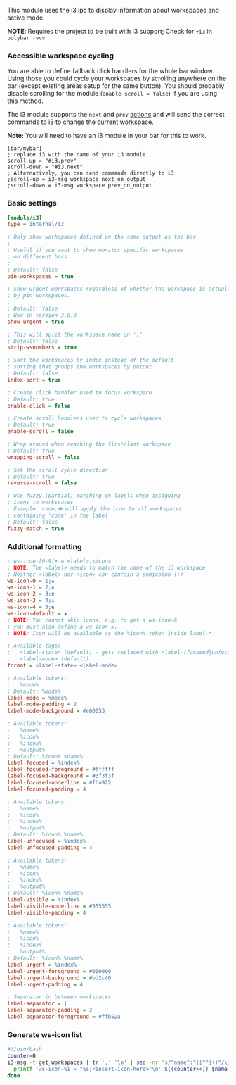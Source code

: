 This module uses the i3 ipc to display information about workspaces and active mode.

**NOTE**: Requires the project to be built with i3 support; Check for `+i3` in `polybar -vvv`

### Accessible workspace cycling

You are able to define fallback click handlers for the whole bar window. Using those you could cycle your workspaces by scrolling anywhere on the bar (except existing areas setup for the same button). You should probably disable scrolling for the module (`enable-scroll = false`) if you are using this method.

The i3 module supports the `next` and `prev` [actions](https://polybar.readthedocs.io/en/stable/user/actions.html) and will send the correct commands to i3 to change the current workspace. 

**Note:** You will need to have an i3 module in your bar for this to work.

```dosini
[bar/mybar]
; replace i3 with the name of your i3 module
scroll-up = "#i3.prev"
scroll-down = "#i3.next"
; Alternatively, you can send commands directly to i3
;scroll-up = i3-msg workspace next_on_output
;scroll-down = i3-msg workspace prev_on_output
```


### Basic settings
```ini
[module/i3]
type = internal/i3

; Only show workspaces defined on the same output as the bar
;
; Useful if you want to show monitor specific workspaces
; on different bars
;
; Default: false
pin-workspaces = true

; Show urgent workspaces regardless of whether the workspace is actually hidden 
; by pin-workspaces.
;
; Default: false
; New in version 3.6.0
show-urgent = true

; This will split the workspace name on ':'
; Default: false
strip-wsnumbers = true

; Sort the workspaces by index instead of the default
; sorting that groups the workspaces by output
; Default: false
index-sort = true

; Create click handler used to focus workspace
; Default: true
enable-click = false

; Create scroll handlers used to cycle workspaces
; Default: true
enable-scroll = false

; Wrap around when reaching the first/last workspace
; Default: true
wrapping-scroll = false

; Set the scroll cycle direction 
; Default: true
reverse-scroll = false

; Use fuzzy (partial) matching on labels when assigning 
; icons to workspaces
; Example: code;♚ will apply the icon to all workspaces 
; containing 'code' in the label
; Default: false
fuzzy-match = true
```

### Additional formatting
```ini
; ws-icon-[0-9]+ = <label>;<icon>
; NOTE: The <label> needs to match the name of the i3 workspace
; Neither <label> nor <icon> can contain a semicolon (;)
ws-icon-0 = 1;♚
ws-icon-1 = 2;♛
ws-icon-2 = 3;♜
ws-icon-3 = 4;♝
ws-icon-4 = 5;♞
ws-icon-default = ♟
; NOTE: You cannot skip icons, e.g. to get a ws-icon-6
; you must also define a ws-icon-5.
; NOTE: Icon will be available as the %icon% token inside label-*

; Available tags:
;   <label-state> (default) - gets replaced with <label-(focused|unfocused|visible|urgent)>
;   <label-mode> (default)
format = <label-state> <label-mode>

; Available tokens:
;   %mode%
; Default: %mode%
label-mode = %mode%
label-mode-padding = 2
label-mode-background = #e60053

; Available tokens:
;   %name%
;   %icon%
;   %index%
;   %output%
; Default: %icon% %name%
label-focused = %index%
label-focused-foreground = #ffffff
label-focused-background = #3f3f3f
label-focused-underline = #fba922
label-focused-padding = 4

; Available tokens:
;   %name%
;   %icon%
;   %index%
;   %output%
; Default: %icon% %name%
label-unfocused = %index%
label-unfocused-padding = 4

; Available tokens:
;   %name%
;   %icon%
;   %index%
;   %output%
; Default: %icon% %name%
label-visible = %index%
label-visible-underline = #555555
label-visible-padding = 4

; Available tokens:
;   %name%
;   %icon%
;   %index%
;   %output%
; Default: %icon% %name%
label-urgent = %index%
label-urgent-foreground = #000000
label-urgent-background = #bd2c40
label-urgent-padding = 4

; Separator in between workspaces
label-separator = |
label-separator-padding = 2
label-separator-foreground = #ffb52a
```

### Generate ws-icon list
```bash
#!/bin/bash
counter=0
i3-msg -t get_workspaces | tr ',' '\n' | sed -nr 's/"name":"([^"]+)"/\1/p' | while read -r name; do
  printf 'ws-icon-%i = "%s;<insert-icon-here>"\n' $((counter++)) $name
done
```
